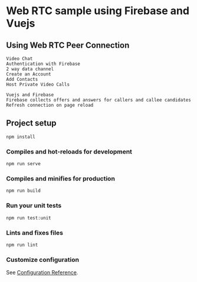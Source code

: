 # Web RTC sample using Firebase and Vuejs

## Using Web RTC Peer Connection 
```
Video Chat 
Authentication with Firebase 
2 way data channel
Create an Account 
Add Contacts 
Host Private Video Calls

Vuejs and Firebase
Firebase collects offers and answers for callers and callee candidates
Refresh connection on page reload

```

## Project setup
```
npm install
```

### Compiles and hot-reloads for development
```
npm run serve
```

### Compiles and minifies for production
```
npm run build
```

### Run your unit tests
```
npm run test:unit
```

### Lints and fixes files
```
npm run lint
```

### Customize configuration
See [Configuration Reference](https://cli.vuejs.org/config/).
